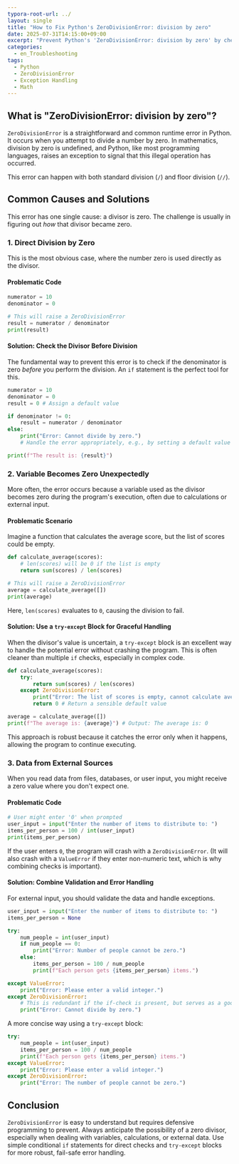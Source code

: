 ```yaml
---
typora-root-url: ../
layout: single
title: "How to Fix Python's ZeroDivisionError: division by zero"
date: 2025-07-31T14:15:00+09:00
excerpt: "Prevent Python's 'ZeroDivisionError: division by zero' by checking if the divisor is zero before performing a division. Learn to use conditional statements and try-except blocks for robust error handling."
categories:
  - en_Troubleshooting
tags:
  - Python
  - ZeroDivisionError
  - Exception Handling
  - Math
---
```


## What is "ZeroDivisionError: division by zero"?

`ZeroDivisionError` is a straightforward and common runtime error in Python. It occurs when you attempt to divide a number by zero. In mathematics, division by zero is undefined, and Python, like most programming languages, raises an exception to signal that this illegal operation has occurred.

This error can happen with both standard division (`/`) and floor division (`//`).

## Common Causes and Solutions

This error has one single cause: a divisor is zero. The challenge is usually in figuring out *how* that divisor became zero.

### 1. Direct Division by Zero

This is the most obvious case, where the number zero is used directly as the divisor.

#### Problematic Code

```python
numerator = 10
denominator = 0

# This will raise a ZeroDivisionError
result = numerator / denominator
print(result)
```

#### Solution: Check the Divisor Before Division

The fundamental way to prevent this error is to check if the denominator is zero *before* you perform the division. An `if` statement is the perfect tool for this.

```python
numerator = 10
denominator = 0
result = 0 # Assign a default value

if denominator != 0:
    result = numerator / denominator
else:
    print("Error: Cannot divide by zero.")
    # Handle the error appropriately, e.g., by setting a default value or skipping the calculation.

print(f"The result is: {result}")
```

### 2. Variable Becomes Zero Unexpectedly

More often, the error occurs because a variable used as the divisor becomes zero during the program's execution, often due to calculations or external input.

#### Problematic Scenario

Imagine a function that calculates the average score, but the list of scores could be empty.

```python
def calculate_average(scores):
    # len(scores) will be 0 if the list is empty
    return sum(scores) / len(scores)

# This will raise a ZeroDivisionError
average = calculate_average([])
print(average)
```

Here, `len(scores)` evaluates to `0`, causing the division to fail.

#### Solution: Use a `try-except` Block for Graceful Handling

When the divisor's value is uncertain, a `try-except` block is an excellent way to handle the potential error without crashing the program. This is often cleaner than multiple `if` checks, especially in complex code.

```python
def calculate_average(scores):
    try:
        return sum(scores) / len(scores)
    except ZeroDivisionError:
        print("Error: The list of scores is empty, cannot calculate average.")
        return 0 # Return a sensible default value

average = calculate_average([])
print(f"The average is: {average}") # Output: The average is: 0
```

This approach is robust because it catches the error only when it happens, allowing the program to continue executing.

### 3. Data from External Sources

When you read data from files, databases, or user input, you might receive a zero value where you don't expect one.

#### Problematic Code

```python
# User might enter '0' when prompted
user_input = input("Enter the number of items to distribute to: ")
items_per_person = 100 / int(user_input)
print(items_per_person)
```

If the user enters `0`, the program will crash with a `ZeroDivisionError`. (It will also crash with a `ValueError` if they enter non-numeric text, which is why combining checks is important).

#### Solution: Combine Validation and Error Handling

For external input, you should validate the data and handle exceptions.

```python
user_input = input("Enter the number of items to distribute to: ")
items_per_person = None

try:
    num_people = int(user_input)
    if num_people == 0:
        print("Error: Number of people cannot be zero.")
    else:
        items_per_person = 100 / num_people
        print(f"Each person gets {items_per_person} items.")

except ValueError:
    print("Error: Please enter a valid integer.")
except ZeroDivisionError: 
    # This is redundant if the if-check is present, but serves as a good backup.
    print("Error: Cannot divide by zero.")

```
A more concise way using a `try-except` block:
```python
try:
    num_people = int(user_input)
    items_per_person = 100 / num_people
    print(f"Each person gets {items_per_person} items.")
except ValueError:
    print("Error: Please enter a valid integer.")
except ZeroDivisionError:
    print("Error: The number of people cannot be zero.")
```

## Conclusion

`ZeroDivisionError` is easy to understand but requires defensive programming to prevent. Always anticipate the possibility of a zero divisor, especially when dealing with variables, calculations, or external data. Use simple conditional `if` statements for direct checks and `try-except` blocks for more robust, fail-safe error handling.
